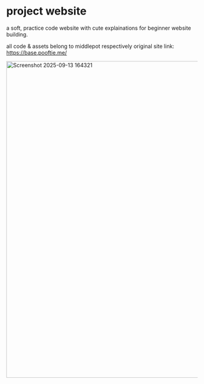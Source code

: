 # project website
a soft, practice code website with cute explainations for beginner website building.

all code & assets belong to middlepot respectively
original site link: https://base.pooftie.me/

<img width="1258" height="835" alt="Screenshot 2025-09-13 164321" src="https://github.com/user-attachments/assets/7e75b483-7205-460f-a75c-a2f09ca2a857" />
